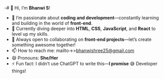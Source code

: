 -# 👋 Hi, I’m **Bhanwi S**!

- 👀 I’m passionate about **coding and development**—constantly learning and building in the world of **front-end**.
- 🌱 Currently diving deeper into **HTML**, **CSS**, **JavaScript**, and **React** to level up my skills.
- 💞️ Always open to collaborating on **front-end projects**—let’s create something awesome together!
- 📫 How to reach me: mailto->>bhanwishree25@gmail.com
- 😄 Pronouns: **She/Her**
- ⚡ Fun fact: I didn’t use ChatGPT to write this—**I promise** 😅 Developer things!

<!---
BhanwiS/BhanwiS is a ✨ special ✨ repository because its `README.md` (this file) appears on your GitHub profile.
You can click the Preview link to take a look at your changes.
--->
